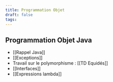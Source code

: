 ```yaml
---
title: Programmation Objet
draft: false
tags:
---
```

## Programmation Objet Java

- [[Rappel Java]]
- [[Exceptions]]
- Travail sur le polymorphisme : [[TD Equidés]]
- [[Interfaces]]
- [[Expressions lambda]]


